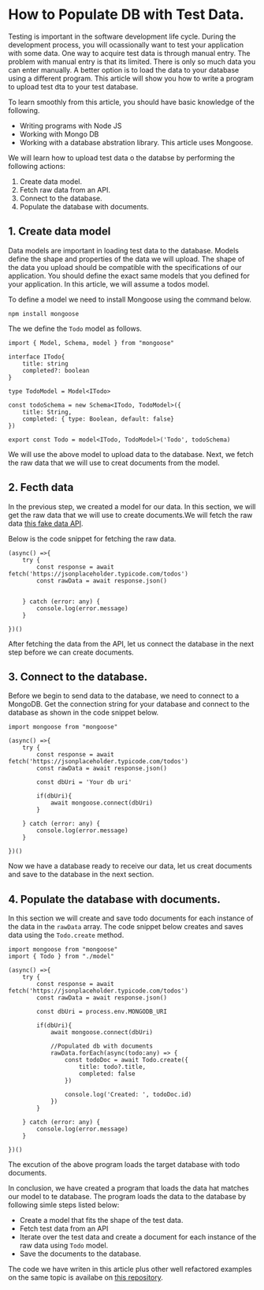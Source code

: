 # How to Populate DB with Test Data.
Testing is important in the software development life cycle. During the development process, you will ocassionally want to test your application with some data. One way to acquire test data is through manual entry. The problem with manual entry is that its limited.  There is only so much data you can enter manually. A better option is to load the data to your database using a different program. This article will show you how to write a program to upload test dta to your test database.

To learn smoothly from this article, you should have basic knowledge of the following.
- Writing programs with Node JS
- Working with Mongo DB
- Working with a database abstration library. This article uses Mongoose.

We will learn how to upload test data o the databse by performing the following actions:

1. Create data model.
2. Fetch raw data from an API.
3. Connect to the database.
4. Populate the database with documents.

## 1. Create data model
Data models are important in loading test data to the database. Models define the shape and properties of the data we will upload. The shape of the data you upload should be compatible with the specifications of our application. You should define the exact same models that you defined for your application. In this article, we will assume a todos model.

To define a model we need to install Mongoose using the command below.

```
npm install mongoose
```

The we define the `Todo` model as follows.

```
import { Model, Schema, model } from "mongoose"

interface ITodo{
    title: string
    completed?: boolean
}

type TodoModel = Model<ITodo>

const todoSchema = new Schema<ITodo, TodoModel>({
    title: String,
    completed: { type: Boolean, default: false}
})

export const Todo = model<ITodo, TodoModel>('Todo', todoSchema)
```

We will use the above model to upload data to the database. Next, we fetch the raw data that we will use to creat documents from the model.

## 2. Fecth data
In the previous step, we created a model for our data. In this section, we will get the raw data that we will use to create documents.We will fetch the raw data [this fake data API](https://jsonplaceholder.typicode.com).

Below is the code snippet for fetching the raw data.

```
(async() =>{
    try {
        const response = await fetch('https://jsonplaceholder.typicode.com/todos')
        const rawData = await response.json()
        
        
    } catch (error: any) {
        console.log(error.message)
    }

})()
```

After fetching the data from the API, let us connect the database in the next step before we can create documents.

## 3. Connect to the database.
Before we begin to send data to the database, we need to connect to a MongoDB. Get the connection string for your database and connect to the database as shown in the code snippet below.

```
import mongoose from "mongoose"

(async() =>{
    try {
        const response = await fetch('https://jsonplaceholder.typicode.com/todos')
        const rawData = await response.json()

        const dbUri = 'Your db uri'

        if(dbUri){
            await mongoose.connect(dbUri)
        }
        
    } catch (error: any) {
        console.log(error.message)
    }

})()
```

Now we have a database ready to receive our data, let us creat documents and save to the database in the next section.

## 4. Populate the database with documents.
In this section we will create and save todo documents for each instance of the data in the `rawData` array. The code snippet below creates and saves data using the `Todo.create` method.

```
import mongoose from "mongoose"
import { Todo } from "./model"

(async() =>{
    try {
        const response = await fetch('https://jsonplaceholder.typicode.com/todos')
        const rawData = await response.json()

        const dbUri = process.env.MONGODB_URI

        if(dbUri){
            await mongoose.connect(dbUri)

            //Populated db with documents   
            rawData.forEach(async(todo:any) => {
                const todoDoc = await Todo.create({
                    title: todo?.title,
                    completed: false
                })

                console.log('Created: ', todoDoc.id)
            })
        }
        
    } catch (error: any) {
        console.log(error.message)
    }

})()
```
The excution of the above program loads the target database with todo documents.


In conclusion, we have created a program that loads the data hat matches our model to te database. The program loads the data to the database by following simle steps listed below: 

- Create a model that fits the shape of the test data.
- Fetch test data from an API
- Iterate over the test data and create a document for each instance of the raw data using `Todo` model.
- Save the documents to the database.

The code we have writen in this article plus other well refactored examples on the same topic is availabe on [this repository](https://github.com/GHOST-Aram/db-populator).